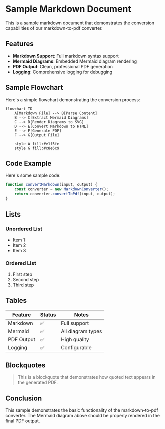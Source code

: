 # Sample Markdown Document

This is a sample markdown document that demonstrates the conversion capabilities of our markdown-to-pdf converter.

## Features

- **Markdown Support**: Full markdown syntax support
- **Mermaid Diagrams**: Embedded Mermaid diagram rendering
- **PDF Output**: Clean, professional PDF generation
- **Logging**: Comprehensive logging for debugging

## Sample Flowchart

Here's a simple flowchart demonstrating the conversion process:

```mermaid
flowchart TD
    A[Markdown File] --> B[Parse Content]
    B --> C[Extract Mermaid Diagrams]
    C --> D[Render Diagrams to SVG]
    D --> E[Convert Markdown to HTML]
    E --> F[Generate PDF]
    F --> G[Output File]
    
    style A fill:#e1f5fe
    style G fill:#c8e6c9
```

## Code Example

Here's some sample code:

```javascript
function convertMarkdown(input, output) {
    const converter = new MarkdownConverter();
    return converter.convertToPdf(input, output);
}
```

## Lists

### Unordered List
- Item 1
- Item 2
- Item 3

### Ordered List
1. First step
2. Second step
3. Third step

## Tables

| Feature | Status | Notes |
|---------|--------|-------|
| Markdown | ✅ | Full support |
| Mermaid | ✅ | All diagram types |
| PDF Output | ✅ | High quality |
| Logging | ✅ | Configurable |

## Blockquotes

> This is a blockquote that demonstrates how quoted text appears in the generated PDF.

## Conclusion

This sample demonstrates the basic functionality of the markdown-to-pdf converter. The Mermaid diagram above should be properly rendered in the final PDF output. 